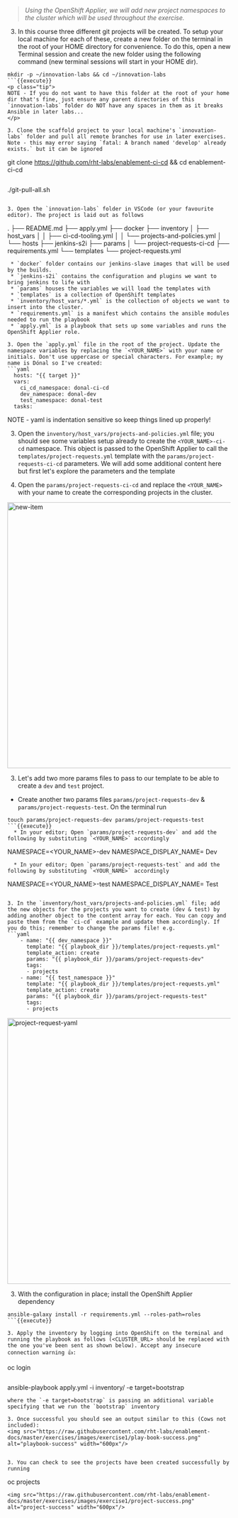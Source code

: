 > _Using the OpenShift Applier, we will add new project namespaces to the cluster which will be used throughout the exercise._

3. In this course three different git projects will be created. To setup your local machine for each of these, create a new folder on the terminal in the root of your HOME directory for convenience. To do this, open a new Terminal session and create the new folder using the following command (new terminal sessions will start in your HOME dir).
```
mkdir -p ~/innovation-labs && cd ~/innovation-labs
```{{execute}}
<p class="tip">
NOTE - If you do not want to have this folder at the root of your home dir that's fine, just ensure any parent directories of this `innovation-labs` folder do NOT have any spaces in them as it breaks Ansible in later labs...
</p>

3. Clone the scaffold project to your local machine's `innovation-labs` folder and pull all remote branches for use in later exercises. Note - this may error saying `fatal: A branch named 'develop' already exists.` but it can be ignored
```
git clone https://github.com/rht-labs/enablement-ci-cd && cd enablement-ci-cd
```{{execute}}
```
./git-pull-all.sh
```{{execute}}

3. Open the `innovation-labs` folder in VSCode (or your favourite editor). The project is laid out as follows
```
.
├── README.md
├── apply.yml
├── docker
├── inventory
│   ├── host_vars
│   │   ├── ci-cd-tooling.yml
│   │   └── projects-and-policies.yml
│   └── hosts
├── jenkins-s2i
├── params
│   └── project-requests-ci-cd
├── requirements.yml
└── templates
    └── project-requests.yml
```
 * `docker` folder contains our jenkins-slave images that will be used by the builds.
 * `jenkins-s2i` contains the configuration and plugins we want to bring jenkins to life with
 * `params` houses the variables we will load the templates with
 * `templates` is a collection of OpenShift templates
 * `inventory/host_vars/*.yml` is the collection of objects we want to insert into the cluster.
 * `requirements.yml` is a manifest which contains the ansible modules needed to run the playbook
 * `apply.yml` is a playbook that sets up some variables and runs the OpenShift Applier role.

3. Open the `apply.yml` file in the root of the project. Update the namespace variables by replacing the `<YOUR_NAME>` with your name or initials. Don't use uppercase or special characters. For example; my name is Dónal so I've created:
```yaml
  hosts: "{{ target }}"
  vars:
    ci_cd_namespace: donal-ci-cd
    dev_namespace: donal-dev
    test_namespace: donal-test
  tasks:
```
<p class="tip">
NOTE - yaml is indentation sensitive so keep things lined up properly!
</p>

3. Open the `inventory/host_vars/projects-and-policies.yml` file; you should see some variables setup already to create the `<YOUR_NAME>-ci-cd` namespace. This object is passed to the OpenShift Applier to call the `templates/project-requests.yml` template with the `params/project-requests-ci-cd` parameters. We will add some additional content here but first let's explore the parameters and the template

3. Open the `params/project-requests-ci-cd` and replace the `<YOUR_NAME>` with your name to create the corresponding projects in the cluster.
<img src="https://raw.githubusercontent.com/rht-labs/enablement-docs/master/exercises/images/exercise1/ci-cd-project-namespace.png" alt="new-item" width="600px"/>

3. Let's add two more params files to pass to our template to be able to create a `dev` and `test` project.
  * Create another two params files `params/project-requests-dev` & `params/project-requests-test`. On the terminal run
```
touch params/project-requests-dev params/project-requests-test
```{{execute}}
  * In your editor; Open `params/project-requests-dev` and add the following by substituting `<YOUR_NAME>` accordingly
```
NAMESPACE=<YOUR_NAME>-dev
NAMESPACE_DISPLAY_NAME=<YOUR-NAME> Dev
```
  * In your editor; Open `params/project-requests-test` and add the following by substituting `<YOUR_NAME>` accordingly
```
NAMESPACE=<YOUR_NAME>-test
NAMESPACE_DISPLAY_NAME=<YOUR-NAME> Test
```

3. In the `inventory/host_vars/projects-and-policies.yml` file; add the new objects for the projects you want to create (dev & test) by adding another object to the content array for each. You can copy and paste them from the `ci-cd` example and update them accordingly. If you do this; remember to change the params file! e.g.
```yaml
    - name: "{{ dev_namespace }}"
      template: "{{ playbook_dir }}/templates/project-requests.yml"
      template_action: create
      params: "{{ playbook_dir }}/params/project-requests-dev"
      tags:
      - projects
    - name: "{{ test_namespace }}"
      template: "{{ playbook_dir }}/templates/project-requests.yml"
      template_action: create
      params: "{{ playbook_dir }}/params/project-requests-test"
      tags:
      - projects
```
<img src="https://raw.githubusercontent.com/rht-labs/enablement-docs/master/exercises/images/exercise1/project-request-yml.png" alt="project-request-yaml" width="600px"/>


3. With the configuration in place; install the OpenShift Applier dependency
```
ansible-galaxy install -r requirements.yml --roles-path=roles
```{{execute}}

3. Apply the inventory by logging into OpenShift on the terminal and running the playbook as follows (<CLUSTER_URL> should be replaced with the one you've been sent as shown below). Accept any insecure connection warning 👍:
```
oc login <OCP URL PROVIDED DURING ENABLEMENT>
```
```
ansible-playbook apply.yml -i inventory/ -e target=bootstrap
```{{execute}}
where the `-e target=bootstrap` is passing an additional variable specifying that we run the `bootstrap` inventory

3. Once successful you should see an output similar to this (Cows not included): 
<img src="https://raw.githubusercontent.com/rht-labs/enablement-docs/master/exercises/images/exercise1/play-book-success.png" alt="playbook-success" width="600px"/>


3. You can check to see the projects have been created successfully by running
```
oc projects
```{{execute}}
<img src="https://raw.githubusercontent.com/rht-labs/enablement-docs/master/exercises/images/exercise1/project-success.png" alt="project-success" width="600px"/>
